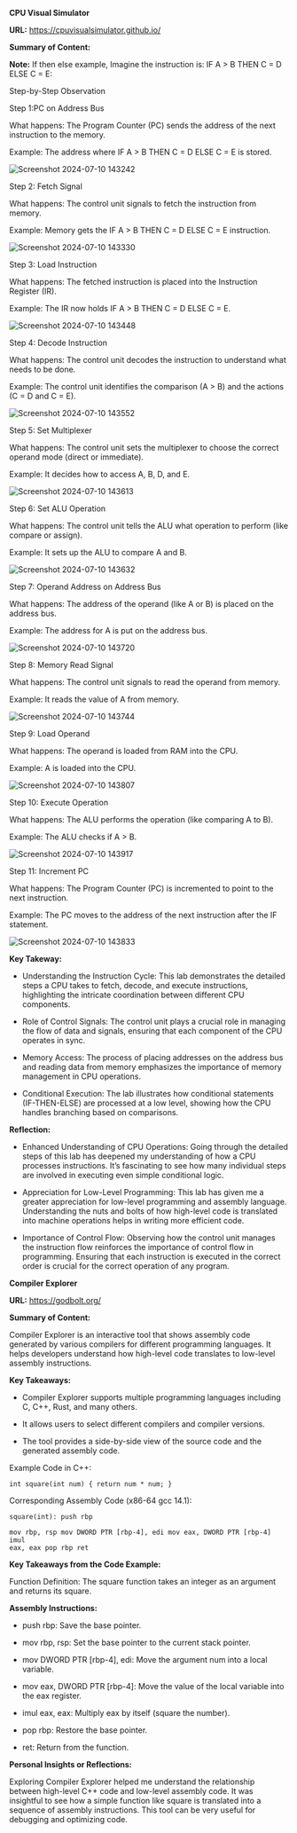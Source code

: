 **CPU Visual Simulator**

**URL:** https://cpuvisualsimulator.github.io/

**Summary of Content:** 

**Note:** If then else example, Imagine the instruction is: IF A > B THEN C = D ELSE C = E:

Step-by-Step Observation

Step 1:PC on Address Bus

What happens: The Program Counter (PC) sends the address of the next instruction to the memory.

Example: The address where IF A > B THEN C = D ELSE C = E is stored.

![Screenshot 2024-07-10 143242](https://github.com/AliShanab/Learning-Documentation/assets/169182461/8eff24b4-4afd-4d77-8cba-171c7a9fd1c2)

Step 2: Fetch Signal

What happens: The control unit signals to fetch the instruction from memory.

Example: Memory gets the IF A > B THEN C = D ELSE C = E instruction.

![Screenshot 2024-07-10 143330](https://github.com/AliShanab/Learning-Documentation/assets/169182461/e6af2737-1b38-474e-b1f8-b8a9d3c06efb)

Step 3: Load Instruction

What happens: The fetched instruction is placed into the Instruction Register (IR).

Example: The IR now holds IF A > B THEN C = D ELSE C = E.

![Screenshot 2024-07-10 143448](https://github.com/AliShanab/Learning-Documentation/assets/169182461/55e0b82a-fe53-42cc-aff4-9ae2cace4678)

Step 4: Decode Instruction

What happens: The control unit decodes the instruction to understand what needs to be done.

Example: The control unit identifies the comparison (A > B) and the actions (C = D and C = E).

![Screenshot 2024-07-10 143552](https://github.com/AliShanab/Learning-Documentation/assets/169182461/b3714b10-fec6-4b6d-8619-fce475f93465)

Step 5: Set Multiplexer

What happens: The control unit sets the multiplexer to choose the correct operand mode (direct or immediate).

Example: It decides how to access A, B, D, and E.

![Screenshot 2024-07-10 143613](https://github.com/AliShanab/Learning-Documentation/assets/169182461/19240ba9-b703-4838-9d3e-d1c5924d4d65)

Step 6: Set ALU Operation

What happens: The control unit tells the ALU what operation to perform (like compare or assign).

Example: It sets up the ALU to compare A and B.

![Screenshot 2024-07-10 143632](https://github.com/AliShanab/Learning-Documentation/assets/169182461/bc4c42a7-e5cd-4ca9-9f5a-36bb7e490441)

Step 7: Operand Address on Address Bus

What happens: The address of the operand (like A or B) is placed on the address bus.

Example: The address for A is put on the address bus.

![Screenshot 2024-07-10 143720](https://github.com/AliShanab/Learning-Documentation/assets/169182461/cafa94d8-2bd6-4c64-ad01-ec813ae2078d)

Step 8: Memory Read Signal

What happens: The control unit signals to read the operand from memory.

Example: It reads the value of A from memory.

![Screenshot 2024-07-10 143744](https://github.com/AliShanab/Learning-Documentation/assets/169182461/a57b438e-d870-4864-b470-645c95e567bc)

Step 9: Load Operand

What happens: The operand is loaded from RAM into the CPU.

Example: A is loaded into the CPU.

![Screenshot 2024-07-10 143807](https://github.com/AliShanab/Learning-Documentation/assets/169182461/5beceb82-fbf9-4618-9b59-4185b868ee61)

Step 10: Execute Operation

What happens: The ALU performs the operation (like comparing A to B).

Example: The ALU checks if A > B.

![Screenshot 2024-07-10 143917](https://github.com/AliShanab/Learning-Documentation/assets/169182461/9c03a59c-7402-4ff3-b8c3-1538c7d2186a)

Step 11: Increment PC

What happens: The Program Counter (PC) is incremented to point to the next instruction.

Example: The PC moves to the address of the next instruction after the IF statement.

![Screenshot 2024-07-10 143833](https://github.com/AliShanab/Learning-Documentation/assets/169182461/8a4443c4-10a5-4789-8e08-fc8604ebbf0a)


**Key Takeway:** 

- Understanding the Instruction Cycle: This lab demonstrates the detailed steps a CPU takes to fetch, decode, and execute instructions, highlighting the intricate coordination between different CPU components.

- Role of Control Signals: The control unit plays a crucial role in managing the flow of data and signals, ensuring that each component of the CPU operates in sync.

- Memory Access: The process of placing addresses on the address bus and reading data from memory emphasizes the importance of memory management in CPU operations.

- Conditional Execution: The lab illustrates how conditional statements (IF-THEN-ELSE) are processed at a low level, showing how the CPU handles branching based on comparisons.


**Reflection:** 

- Enhanced Understanding of CPU Operations: Going through the detailed steps of this lab has deepened my understanding of how a CPU processes instructions. It’s fascinating to see how many individual steps are involved in executing even simple conditional logic.

- Appreciation for Low-Level Programming: This lab has given me a greater appreciation for low-level programming and assembly language. Understanding the nuts and bolts of how high-level code is translated into machine operations helps in writing more efficient code.

- Importance of Control Flow: Observing how the control unit manages the instruction flow reinforces the importance of control flow in programming. Ensuring that each instruction is executed in the correct order is crucial for the correct operation of any program.




**Compiler Explorer**

**URL:** https://godbolt.org/

**Summary of Content:**

Compiler Explorer is an interactive tool that shows assembly code generated by various compilers for different programming languages. It helps developers understand how high-level code translates to low-level assembly instructions.


**Key Takeaways:**

- Compiler Explorer supports multiple programming languages including C, C++, Rust, and many others.

- It allows users to select different compilers and compiler versions.

- The tool provides a side-by-side view of the source code and the generated assembly code.

Example Code in C++:

<code>int square(int num) {
        return num * num;
}</code>

Corresponding Assembly Code (x86-64 gcc 14.1):

<code>square(int):
        push    rbp  
        mov     rbp, rsp 
        mov     DWORD PTR [rbp-4], edi
        mov     eax, DWORD PTR [rbp-4]
        imul    eax, eax
        pop     rbp
        ret</code>


**Key Takeaways from the Code Example:**

Function Definition: The square function takes an integer as an argument and returns its square.

**Assembly Instructions:**

- push rbp: Save the base pointer.

- mov rbp, rsp: Set the base pointer to the current stack pointer.

- mov DWORD PTR [rbp-4], edi: Move the argument num into a local variable.

- mov eax, DWORD PTR [rbp-4]: Move the value of the local variable into the eax register.

- imul eax, eax: Multiply eax by itself (square the number).

- pop rbp: Restore the base pointer.

- ret: Return from the function.


**Personal Insights or Reflections:**

Exploring Compiler Explorer helped me understand the relationship between high-level C++ code and low-level assembly code. It was insightful to see how a simple function like square is translated into a sequence of assembly instructions. This tool can be very useful for debugging and optimizing code.

